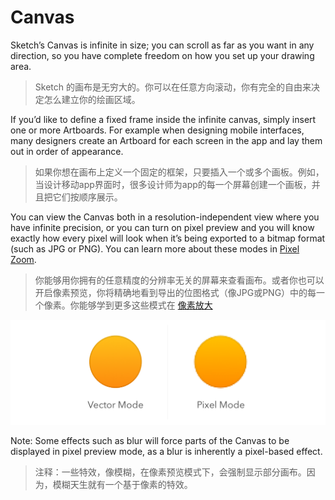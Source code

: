 # Canvas
Sketch’s Canvas is infinite in size; you can scroll as far as you want in any direction, so you have complete freedom on how you set up your drawing area.
> Sketch 的画布是无穷大的。你可以在任意方向滚动，你有完全的自由来决定怎么建立你的绘画区域。

If you’d like to define a fixed frame inside the infinite canvas, simply insert one or more Artboards. For example when designing mobile interfaces, many designers create an Artboard for each screen in the app and lay them out in order of appearance.
> 如果你想在画布上定义一个固定的框架，只要插入一个或多个画板。例如，当设计移动app界面时，很多设计师为app的每一个屏幕创建一个画板，并且把它们按顺序展示。

You can view the Canvas both in a resolution-independent view where you have infinite precision, or you can turn on pixel preview and you will know exactly how every pixel will look when it’s being exported to a bitmap format (such as JPG or PNG). You can learn more about these modes in [Pixel Zoom](pixel-zoom.md).
> 你能够用你拥有的任意精度的分辨率无关的屏幕来查看画布。或者你也可以开启像素预览，你将精确地看到导出的位图格式（像JPG或PNG）中的每一个像素。你能够学到更多这些模式在 [像素放大](pixel-zoom.md)

![vector-pixel-mode@2x](media/vector-pixel-mode@2x.png)

Note: Some effects such as blur will force parts of the Canvas to be displayed in pixel preview mode, as a blur is inherently a pixel-based effect.
> 注释：一些特效，像模糊，在像素预览模式下，会强制显示部分画布。因为，模糊天生就有一个基于像素的特效。


